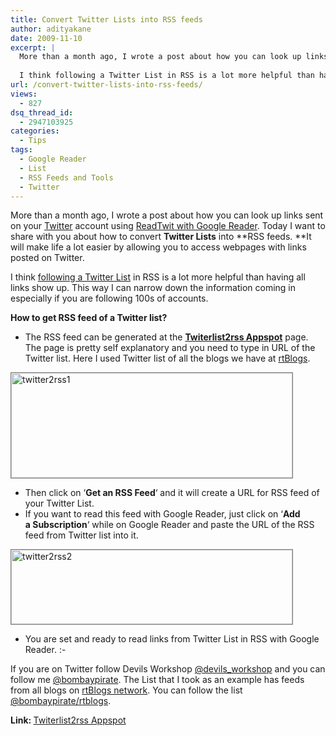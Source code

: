 ```yaml
---
title: Convert Twitter Lists into RSS feeds
author: adityakane
date: 2009-11-10
excerpt: |
  More than a month ago, I wrote a post about how you can look up links sent on your Twitter account using ReadTwit with Google Reader. Today I want to share with you about how to convert Twitter Lists into RSS feeds. It will make life a lot easier by allowing you to access webpages with links posted on Twitter.
  
  I think following a Twitter List in RSS is a lot more helpful than having all links show up. This way I can narrow down the information coming in especially if you are following 100s of accounts.
url: /convert-twitter-lists-into-rss-feeds/
views:
  - 827
dsq_thread_id:
  - 2947103925
categories:
  - Tips
tags:
  - Google Reader
  - List
  - RSS Feeds and Tools
  - Twitter
---
```

More than a month ago, I wrote a post about how you can look up links sent on your <a href="http://twitter.com" onclick="_gaq.push(['_trackEvent', 'outbound-article', 'http://twitter.com', 'Twitter']);" >Twitter</a> account using [ReadTwit with Google Reader][1]. Today I want to share with you about how to convert **Twitter Lists** into **RSS feeds. **It will make life a lot easier by allowing you to access webpages with links posted on Twitter.

I think [following a Twitter List][2] in RSS is a lot more helpful than having all links show up. This way I can narrow down the information coming in especially if you are following 100s of accounts.

**How to get RSS feed of a Twitter list?**

  * The RSS feed can be generated at the **<a href="http://twiterlist2rss.appspot.com/" onclick="_gaq.push(['_trackEvent', 'outbound-article', 'http://twiterlist2rss.appspot.com/', 'Twiterlist2rss Appspot']);" >Twiterlist2rss Appspot</a>** page. The page is pretty self explanatory and you need to type in URL of the Twitter list. Here I used Twitter list of all the blogs we have at <a href="http://rtblogs.com/blog-list/" onclick="_gaq.push(['_trackEvent', 'outbound-article', 'http://rtblogs.com/blog-list/', 'rtBlogs']);" >rtBlogs</a>.

<img class="alignnone size-full wp-image-16549" style="border: 1px solid grey" src="http://cdn.devilsworkshop.org/files/2009/11/twitter2rss1.png" alt="twitter2rss1" width="450" height="168" />

  * Then click on &#8216;**Get an RSS Feed**&#8216; and it will create a URL for RSS feed of your Twitter List.
  * If you want to read this feed with Google Reader, just click on &#8216;**Add a Subscription**&#8216; while on Google Reader and paste the URL of the RSS feed from Twitter list into it.

<img class="alignnone size-full wp-image-16550" style="border: 1px solid grey" src="http://cdn.devilsworkshop.org/files/2009/11/twitter2rss2.png" alt="twitter2rss2" width="450" height="119" />

  * <span style="background-color: #ffffff">You are set and ready to read links from Twitter List in RSS with Google Reader. <img src="http://devilsworkshop.org/wp-includes/images/smilies/simple-smile.png" alt=":-)" class="wp-smiley" style="height: 1em; max-height: 1em;" /></span>

<span style="background-color: #ffffff">If you are on Twitter follow Devils Workshop <a href="http://twitter.com/devils_workshop" onclick="_gaq.push(['_trackEvent', 'outbound-article', 'http://twitter.com/devils_workshop', '@devils_workshop']);" >@devils_workshop</a> and you can follow me <a href="http://twitter.com/bombaypirate" onclick="_gaq.push(['_trackEvent', 'outbound-article', 'http://twitter.com/bombaypirate', '@bombaypirate']);" >@bombaypirate</a>. The List that I took as an example has feeds from all blogs on <a href="http://rtblogs.com" onclick="_gaq.push(['_trackEvent', 'outbound-article', 'http://rtblogs.com', 'rtBlogs network']);" >rtBlogs network</a>. You can follow the list <a href="http://twitter.com/bombaypirate/rtblogs" onclick="_gaq.push(['_trackEvent', 'outbound-article', 'http://twitter.com/bombaypirate/rtblogs', '@bombaypirate/rtblogs']);" >@bombaypirate/rtblogs</a>.</span>

<span style="background-color: #ffffff"><strong>Link: </strong><a href="http://twiterlist2rss.appspot.com/" onclick="_gaq.push(['_trackEvent', 'outbound-article', 'http://twiterlist2rss.appspot.com/', 'Twiterlist2rss Appspot']);" >Twiterlist2rss Appspot</a></span>

 [1]: http://devilsworkshop.org/readtwit-looking-up-links-on-twitter-with-rss/
 [2]: http://devilsworkshop.org/bulk-following-starts-with-twitter-lists/
